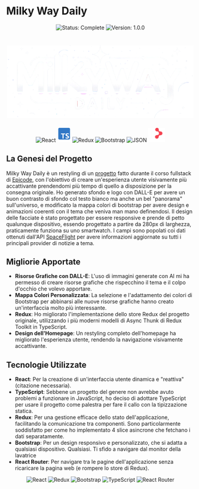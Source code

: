 # Milky Way Daily

<p align="center">
  <img src="https://img.shields.io/badge/status-COMPLETE-green?style=for-the-badge" alt="Status: Complete">
  <img src="https://img.shields.io/badge/version-1.0.0-blue?style=for-the-badge" alt="Version: 1.0.0">
</p>

<h1 align="center">
  <img src="./public/titleImage.png" alt="Milky Way Daily" width="500px">
</h1>

<p align="center">
  <img src="https://img.icons8.com/color/48/000000/react-native.png" alt="React"/>
  <img src="./public/Typescript_logo_2020.svg.png" height="38px" alt="TypeScript"/>
  <img src="https://img.icons8.com/color/48/000000/redux.png" alt="Redux"/>
  <img src="https://img.icons8.com/color/48/000000/bootstrap.png" alt="Bootstrap"/>
  <img src="https://img.icons8.com/color/48/000000/json--v1.png" alt="JSON"/>
  <img src="./public/react-router-mark-color-inverted.png" height="38px" alt="React Router"/>
</p>

## La Genesi del Progetto

Milky Way Daily è un restyling di un <a href="https://github.com/Vikappa/astroscope" >progetto</a> fatto durante il corso fullstack di <a href="https://epicode.com/it/">Epicode</a>, con l'obiettivo di creare un'esperienza utente visivamente più accattivante prendendomi più tempo di quello a disposizione per la consegna originale. Ho generato sfondo e logo con DALL-E per avere un buon contrasto di sfondo col testo bianco ma anche un bel "panorama" sull'universo, e modificato la mappa colori di bootstrap per avere design e animazioni coerenti con il tema che veniva man mano definendosi. Il design delle facciate è stato progettato per essere responsive e prende di petto qualunque dispositivo, essendo progettato a partire da 280px di larghezza, praticamente funziona su uno smartwatch. I campi sono popolati coi dati ottenuti dall'API <a href="https://epicode.com/it/">SpaceFlight</a> per avere informazioni aggiornate su tutti i principali provider di notizie a tema.

## Migliorie Apportate

- **Risorse Grafiche con DALL-E**: L'uso di immagini generate con AI mi ha permesso di creare risorse grafiche che rispecchino il tema e il colpo d'occhio che volevo apportare.
- **Mappa Colori Personalizzata**: La selezione e l'adattamento dei colori di Bootstrap per abbinarsi alle nuove risorse grafiche hanno creato un'interfaccia molto più interessante.
- **Redux**: Ho migliorato l'implementazione dello store Redux del progetto originale, utilizzando i più moderni modelli di Async Thunk di Redux Toolkit in TypeScript.
- **Design dell'Homepage**: Un restyling completo dell'homepage ha migliorato l'esperienza utente, rendendo la navigazione visivamente accattivante.

## Tecnologie Utilizzate

- **React**: Per la creazione di un'interfaccia utente dinamica e "reattiva" (citazione necessaria).
- **TypeScript**: Sebbene un progetto del genere non avrebbe avuto problemi a funzionare in JavaScript, ho deciso di adottare TypeScript per usare il progetto come palestra per fare il callo con la tipizzazione statica.
- **Redux**: Per una gestione efficace dello stato dell'applicazione, facilitando la comunicazione tra componenti. Sono particolarmente soddisfatto per come ho implementato 4 slice asincrone che fetchano i dati separatamente.
- **Bootstrap**: Per un design responsivo e personalizzato, che si adatta a qualsiasi dispositivo. Qualsiasi. Ti sfido a navigare dal monitor della lavatrice
- **React Router**: Per navigare tra le pagine dell'applicazione senza ricaricare la pagina web (e rompere lo store di Redux).

<p align="center">
  <img src="https://img.shields.io/badge/React-20232A?style=for-the-badge&logo=react&logoColor=61DAFB" alt="React"/>
  <img src="https://img.shields.io/badge/Redux-593D88?style=for-the-badge&logo=redux&logoColor=white" alt="Redux"/>
  <img src="https://img.shields.io/badge/Bootstrap-7952B3?style=for-the-badge&logo=bootstrap&logoColor=white" alt="Bootstrap"/>
  <img src="https://img.shields.io/badge/TypeScript-007ACC?style=for-the-badge&logo=typescript&logoColor=white" alt="TypeScript"/>
  <img src="https://img.shields.io/badge/React_Router-CA4245?style=for-the-badge&logo=react-router&logoColor=white" alt="React Router"/>
</p>

